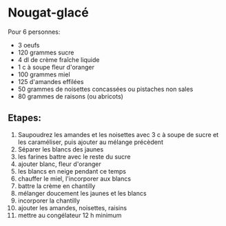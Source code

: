 # Nougat-glacé

Pour 6 personnes:

* 3 oeufs
* 120 grammes sucre
* 4 dl de crème fraîche liquide
* 1 c à soupe fleur d'oranger
* 100 grammes miel
* 125 d'amandes effilées
* 50 grammes de noisettes concassées ou pistaches non sales
* 80 grammes de raisons \(ou abricots\)

## Etapes:

1. Saupoudrez les amandes et les noisettes avec 3 c à soupe de sucre et les caraméliser, puis ajouter au mélange précèdent
2. Séparer les blancs des jaunes
3. les farines battre avec le reste du sucre 
4. ajouter blanc, fleur d'oranger 
5. les blancs en neige pendant ce temps 
6. chauffer le miel, l'incorporer aux blancs 
7. battre la crème en chantilly
8. mélanger doucement les jaunes et les blancs
9. incorporer la chantilly
10. ajouter les amandes, noisettes, raisins
11. mettre au congélateur 12 h minimum 

